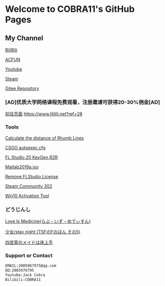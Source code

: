 # Welcome to COBRA11's GitHub Pages



## My Channel
[BiliBili](https://space.bilibili.com/21016018)

[ACFUN](https://www.acfun.cn/u/13268855)

[Youtube](https://www.youtube.com/channel/UC6bz1csHtb0J1y1uUX1QbQQ)

[Steam](http://steamcommunity.com/id/CNCOBRA11)

[Gitee Repository](https://gitee.com/COBRA11/JackCobra/blob/master/README.md)

### [AD]优质大学网络课程免费观看，注册邀请可获得20-30%佣金[AD] 
[前往页面](https://www.lililili.net?ref=28)   https://www.lililili.net?ref=28

### Tools

[Calculate the distance of Rhumb Lines](https://jackcobra11.github.io/RhumbLines.html)

[CSGO autoexec.cfg](https://jackcobra11.github.io/autoexec.cfg)

[FL Studio 20 KeyGen R2R](https://gitee.com/COBRA11/JackCobra/raw/master/FLStudio20KeyGenR2R.exe)

[Matlab2019a.iso](https://www.iemblog.com/?p=1865%40lang%3Dcn&lang=en)

[Remove FLStudio License](https://jackcobra11.github.io/REMOVE_FLStudio_License.reg)

[Steam Community 302](https://gitee.com/COBRA11/PULL/raw/master/steam302.zip)

[Win10 Activation Tool](https://jackcobra11.github.io/DigitalLicense.zip)

### どうじんし

[Love Is Medicine(らぶ・いず・めでぃすん)](https://jackcobra11.github.io/%E6%9C%AC%E5%AD%90/LoveIsMedicine/)

[少女/stay night (TSFのFのほん その5)](https://jackcobra11.github.io/本子/Shoujo_staynight.html)

[四宮家のメイドは床上手](https://jackcobra11.github.io/%E6%9C%AC%E5%AD%90/Shinomiya_no_Maid_wa_Tokojyouzu/)



### Support or Contact
```markdown
EMAIL:2085967975@qq.com
QQ:2085976795
Youtube:Jack Cobra
Bilibili:COBRA11
```
